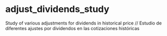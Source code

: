 # adjust_dividends_study
Study of various adjustments for dividends in historical price // Estudio de diferentes ajustes por dividendos en las cotizaciones históricas
